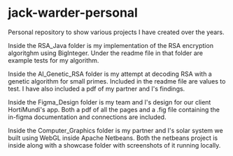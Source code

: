 # jack-warder-personal
Personal repository to show various projects I have created over the years.

Inside the RSA_Java folder is my implementation of the RSA encryption algoritghm using BigInteger.
Under the readme file in that folder are example tests for my algorithm.

Inside the AI_Genetic_RSA folder is my attempt at decoding RSA with a genetic algorithm for small primes.
Included in the readme file are values to test.
I have also included a pdf of my partner and I's findings.

Inside the Figma_Design folder is my team and I's design for our client HortiMundi's app.
Both a pdf of all the pages and a .fig file containing the in-figma documentation and connections are included.

Inside the Computer_Graphics folder is my partner and I's solar system we built using WebGL inside Apache Netbeans.
Both the netbeans project is inside along with a showcase folder with screenshots of it running locally.
